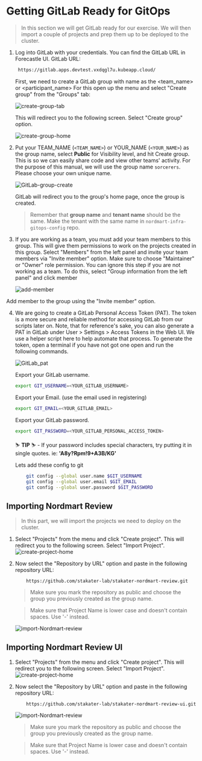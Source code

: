 # Getting GitLab Ready for GitOps
> In this section we will get GitLab ready for our exercise. We will then import a couple of projects and prep them up to be deployed to the cluster.

1. Log into GitLab with your credentials. You can find the GitLab URL in Forecastle UI. GitLab URL:

    ```bash
     https://gitlab.apps.devtest.vxdqgl7u.kubeapp.cloud/
    ```

   First, we need to create a GitLab group with name as the <team_name> or <participant_name>
   For this open up the menu and select "Create group" from the "Groups" tab:

   ![create-group-tab](images/create-group-tab.png)

   This will redirect you to the following screen. Select "Create group" option.

   ![create-group-home](images/create-group-home.png)

2. Put your TEAM_NAME (`<TEAM_NAME>`) or YOUR_NAME (`<YOUR_NAME>`)  as the group name, select **Public** for Visibility level, and hit Create group. This is so we can easily share code and view other teams' activity.
   For the purpose of this manual, we will use the group name `sorcerers`. Please choose your own unique name.

   ![GitLab-group-create](images/gitlab-group-create.png)

   GitLab will redirect you to the group's home page, once the group is created.

    > Remember that **group name** and **tenant name** should be the same. Make the tenant with the same name in `nordmart-infra-gitops-config` repo.


3. If you are working as a team, you must add your team members to this group. This will give them permissions to work on the projects created in this group. Select "Members" from the left panel and invite your team members via "Invite member" option. Make sure to choose "Maintainer" or "Owner" role permission. You can ignore this step if you are not working as a team.
   To do this, select "Group information from the left panel" and click member

   ![add-member](images/add-member.png)


Add member to the group using the "Invite member" option.

4. We are going to create a GitLab Personal Access Token (PAT). The token is a more secure and reliable method for accessing GitLab from our scripts later on. Note, that for reference's sake, you can also generate a PAT in GitLab under User > Settings > Access Tokens in the Web UI. We use a helper script here to help automate that process. To generate the token, open a terminal if you have not got one open and run the following commands.

   ![GitLab_pat](images/gitlab_pat.png)

   Export your GitLab username.

    ```bash
    export GIT_USERNAME=<YOUR_GITLAB_USERNAME>
    ```
   Export your Email. (use the email used in registering)

    ```bash
    export GIT_EMAIL=<YOUR_GITLAB_EMAIL>
    ```

   Export your GitLab password.

    ```bash
    export GIT_PASSWORD=<YOUR_GITLAB_PERSONAL_ACCESS_TOKEN>
    ```

    <p class="tip">
    ⛷️ <b>TIP</b> ⛷️ - If your password includes special characters, try putting it in single quotes. ie: <strong>'A8y?Rpm!9+A3B/KG'</strong>
    </p>

    Lets add these config to git 
    ```bash
        git config --global user.name $GIT_USERNAME
        git config --global user.email $GIT_EMAIL
        git config --global user.password $GIT_PASSWORD
    ```



## Importing Nordmart Review
> In this part, we will import the projects we need to deploy on the cluster.

1. Select "Projects" from the menu and click "Create project". This will redirect you to the following screen. Select "Import Project".
   ![create-project-home](images/create-project-home.png)

2. Now select the "Repository by URL" option and paste in the following repository URL:
    ```
        https://github.com/stakater-lab/stakater-nordmart-review.git
    ```
   > Make sure you mark the repository as public and choose the group you previously created as the group name. 
    
   > Make sure that Project Name is lower case and doesn't contain spaces. Use '-' instead.  

      ![import-Nordmart-review](images/review-1.png)


## Importing Nordmart Review UI 
1. Select "Projects" from the menu and click "Create project". This will redirect you to the following screen. Select "Import Project".
   ![create-project-home](images/create-project-home.png)

2. Now select the "Repository by URL" option and paste in the following repository URL:
    ```
        https://github.com/stakater-lab/stakater-nordmart-review-ui.git
    ```

   ![import-Nordmart-review](images/review-2.png)

   > Make sure you mark the repository as public and choose the group you previously created as the group name.
   
   > Make sure that Project Name is lower case and doesn't contain spaces. Use '-' instead.
    

